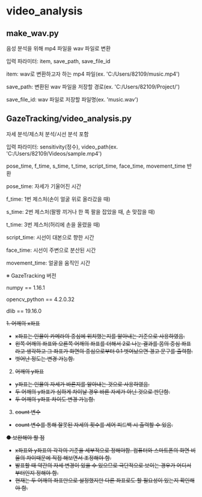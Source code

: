 # video_analysis


## make_wav.py
음성 분석을 위해 mp4 파일을 wav 파일로 변환

입력 파라미터: item, save_path, save_file_id

item: wav로 변환하고자 하는 mp4 파일(ex. 'C:/Users/82109/music.mp4')

save_path: 변환된 wav 파일을 저장할 경로(ex. 'C:/Users/82109/Project/')

save_file_id: wav 파일로 저장할 파일명(ex. 'music.wav')



## GazeTracking/video_analysis.py
자세 분석/제스처 분석/시선 분석 포함

입력 파라미터: sensitivity(정수), video_path(ex. 'C:/Users/82109/Videos/sample.mp4')

pose_time, f_time, s_time, t_time, script_time, face_time, movement_time 반환


pose_time: 자세가 기울어진 시간

f_time: 1번 제스처(손이 얼굴 위로 올라갔을 때)

s_time: 2번 제스처(팔짱 끼거나 한 쪽 팔을 잡았을 때, 손 맞잡을 때)

t_time: 3번 제스처(허리에 손을 올렸을 때)

script_time: 시선이 대본으로 향한 시간

face_time: 시선이 주변으로 분산된 시간

movement_time: 얼굴을 움직인 시간



※ GazeTracking 버전

numpy == 1.16.1

opencv_python == 4.2.0.32

dlib == 19.16.0



<s>1. 어깨의 x좌표
- x좌표는 인물이 카메라의 중심에 위치했는지를 알아내는 기준으로 사용하였음.
- 왼쪽 어깨의 좌표와 오른쪽 어깨의 좌표를 더해서 2로 나눈 결과를 몸의 중심 좌표라고 생각하고 그 좌표가 화면의 중심으로부터 0.1 벗어났으면 경고 문구를 출력함.
- 벗어난 정도는 변경 가능함.

2. 어깨의 y좌표
- y좌표는 인물의 자세가 바른지를 알아내는 것으로 사용하였음.
- 두 어깨의 y좌표가 심하게 차이날 경우 바른 자세가 아닌 것으로 판단함.
- 두 어깨의 y좌표 차이도 변경 가능함.

3. count 변수
- count 변수를 통해 잘못된 자세의 횟수를 세어 피드백 시 출력할 수 있음.

● 보완해야 할 점
- x좌표와 y좌표의 각각의 기준을 세부적으로 정해야함. 컴퓨터와 스마트폰의 화면 비율의 차이때문에 직접 해보면서 조정해야 함.
- 발표할 때 약간의 자세 변경이 있을 수 있으므로 극단적으로 보이는 경우가 어디서부터인지 정해야 함.
- 현재는 두 어깨의 좌표만으로 설정했지만 다른 좌표로도 할 필요성이 있는지 확인해야 함.</s>

